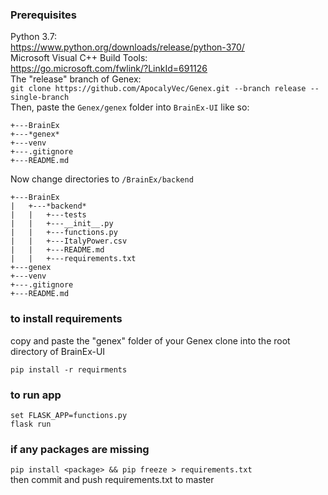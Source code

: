 ### Prerequisites
Python 3.7:<br/>
https://www.python.org/downloads/release/python-370/
<br/>
Microsoft Visual C++ Build Tools:<br/>
https://go.microsoft.com/fwlink/?LinkId=691126
<br/>
The "release" branch of Genex:<br/>
`git clone https://github.com/ApocalyVec/Genex.git --branch release --single-branch`<br/>
Then, paste the `Genex/genex` folder into `BrainEx-UI` like so:
```
+---BrainEx
+---*genex*
+---venv
+---.gitignore
+---README.md
```
Now change directories to `/BrainEx/backend`<br/>
```
+---BrainEx
|   +---*backend*
|   |   +---tests
|   |   +---__init__.py
|   |   +---functions.py
|   |   +---ItalyPower.csv
|   |   +---README.md
|   |   +---requirements.txt
+---genex
+---venv
+---.gitignore
+---README.md
```

### to install requirements

copy and paste the "genex" folder of your Genex clone into the root directory of BrainEx-UI<br/>


`pip install -r requirments`

### to run app

`set FLASK_APP=functions.py`
<br/>
`flask run`

### if any packages are missing

`pip install <package> && pip freeze > requirements.txt`
<br/>
then commit and push requirements.txt to master